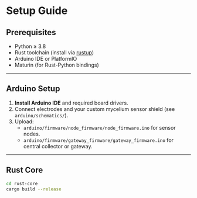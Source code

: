 # Setup Guide

## Prerequisites

- Python ≥ 3.8
- Rust toolchain (install via [rustup](https://rustup.rs/))
- Arduino IDE or PlatformIO
- Maturin (for Rust-Python bindings)

---

## Arduino Setup

1. **Install Arduino IDE** and required board drivers.
2. Connect electrodes and your custom mycelium sensor shield (see `arduino/schematics/`).
3. Upload:
   - `arduino/firmware/node_firmware/node_firmware.ino` for sensor nodes.
   - `arduino/firmware/gateway_firmware/gateway_firmware.ino` for central collector or gateway.

---

## Rust Core

```bash
cd rust-core
cargo build --release
